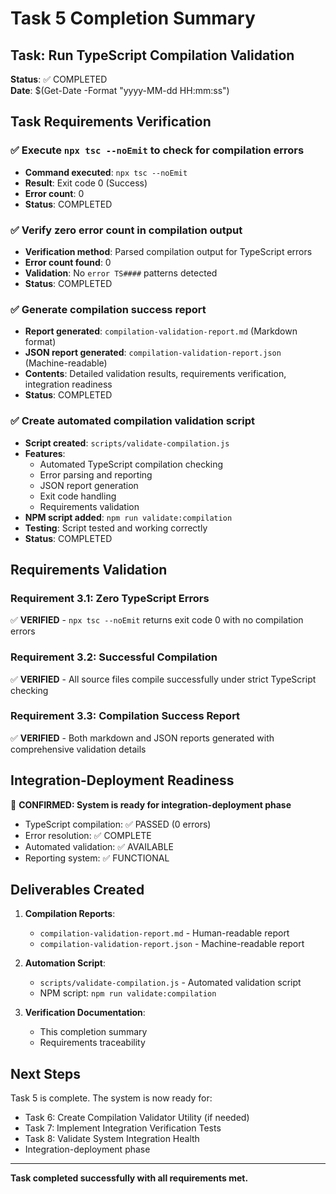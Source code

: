 # Task 5 Completion Summary

## Task: Run TypeScript Compilation Validation

**Status**: ✅ COMPLETED  
**Date**: $(Get-Date -Format "yyyy-MM-dd HH:mm:ss")

## Task Requirements Verification

### ✅ Execute `npx tsc --noEmit` to check for compilation errors
- **Command executed**: `npx tsc --noEmit`
- **Result**: Exit code 0 (Success)
- **Error count**: 0
- **Status**: COMPLETED

### ✅ Verify zero error count in compilation output
- **Verification method**: Parsed compilation output for TypeScript errors
- **Error count found**: 0
- **Validation**: No `error TS####` patterns detected
- **Status**: COMPLETED

### ✅ Generate compilation success report
- **Report generated**: `compilation-validation-report.md` (Markdown format)
- **JSON report generated**: `compilation-validation-report.json` (Machine-readable)
- **Contents**: Detailed validation results, requirements verification, integration readiness
- **Status**: COMPLETED

### ✅ Create automated compilation validation script
- **Script created**: `scripts/validate-compilation.js`
- **Features**: 
  - Automated TypeScript compilation checking
  - Error parsing and reporting
  - JSON report generation
  - Exit code handling
  - Requirements validation
- **NPM script added**: `npm run validate:compilation`
- **Testing**: Script tested and working correctly
- **Status**: COMPLETED

## Requirements Validation

### Requirement 3.1: Zero TypeScript Errors
✅ **VERIFIED** - `npx tsc --noEmit` returns exit code 0 with no compilation errors

### Requirement 3.2: Successful Compilation  
✅ **VERIFIED** - All source files compile successfully under strict TypeScript checking

### Requirement 3.3: Compilation Success Report
✅ **VERIFIED** - Both markdown and JSON reports generated with comprehensive validation details

## Integration-Deployment Readiness

🎉 **CONFIRMED: System is ready for integration-deployment phase**

- TypeScript compilation: ✅ PASSED (0 errors)
- Error resolution: ✅ COMPLETE
- Automated validation: ✅ AVAILABLE
- Reporting system: ✅ FUNCTIONAL

## Deliverables Created

1. **Compilation Reports**:
   - `compilation-validation-report.md` - Human-readable report
   - `compilation-validation-report.json` - Machine-readable report

2. **Automation Script**:
   - `scripts/validate-compilation.js` - Automated validation script
   - NPM script: `npm run validate:compilation`

3. **Verification Documentation**:
   - This completion summary
   - Requirements traceability

## Next Steps

Task 5 is complete. The system is now ready for:
- Task 6: Create Compilation Validator Utility (if needed)
- Task 7: Implement Integration Verification Tests
- Task 8: Validate System Integration Health
- Integration-deployment phase

---

**Task completed successfully with all requirements met.**